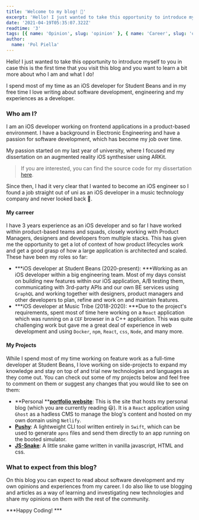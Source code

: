```yaml
---
title: 'Welcome to my blog! 👋'
excerpt: 'Hello! I just wanted to take this opportunity to introduce myself to you in case this is the first time that you visit this blog and you want to learn a bit more about who I am and what I do!'
date: '2021-04-19T05:35:07.322Z'
readtime: '3'
tags: [{ name: 'Opinion', slug: 'opinion' }, { name: 'Career', slug: 'opinion' }]
author:
  name: 'Pol Piella'
---
```


Hello! I just wanted to take this opportunity to introduce myself to you in case this is the first time that you visit this blog and you want to learn a bit more about who I am and what I do! 

I spend most of my time as an iOS developer for Student Beans and in my free time I love writing about software development, engineering and my experiences as a developer. 

### Who am I?

I am an iOS developer working on frontend applications in a product-based environment. I have a background in Electronic Engineering and have a passion for software development, which has become my job over time. 

My passion started on my last year of university, where I focused my dissertation on an augmented reality iOS synthesiser using ARKit.

> If you are interested, you can find the source code for my dissertation [here](https://github.com/pol-piella/ARSynthesis).

Since then, I had it very clear that I wanted to become an iOS engineer so I found a job straight out of uni as an iOS developer in a music technology company and never looked back 💪.

#### My carreer

I have 3 years experience as an iOS developer and so far I have worked within product-based teams and squads, closely working with Product Managers, designers and developers from multiple stacks. This has given me the opportunity to get a lot of context of how product lifecycles work and get a good grasp of how a large application is architected and scaled. These have been my roles so far:

- ***iOS developer at Student Beans (2020-present): ***Working as an iOS developer within a big engineering team. Most of my days consist on building new features within our iOS application, A/B testing them, communicating with 3rd-party APIs and our own BE services using `GraphQL` and working together with designers, product managers and other developers to plan, refine and work on and maintain features. 
- ***iOS developer at Music Tribe (2018-2020): ***Due to the project's requirements, spent most of time here working on a `React` application which was running on a `CEF` browser in a C++ application. This was quite challenging work but gave me a great deal of experience in web development and using `Docker`, `npm`, `React`, `css`, `Node`, and many more. 

#### My Projects

While I spend most of my time working on feature work as a full-time developer at Student Beans, I love working on side-projects to expand my knowledge and stay on top of and trial new technologies and languages as they come out. You can check out some of my projects below and feel free to comment on them or suggest any changes that you would like to see on them:

- **Personal **[**portfolio website**](https://github.com/pol-piella/portfolio-web): This is the site that hosts my personal blog (which you are currently reading 😃). It is a `React` application using `Ghost` as a hadless CMS to manage the blog's content and hosted on my own domain using `Netlify`.
- **[Pushy](https://github.com/pol-piella/pushy-cli)**: A lightweight CLI tool written entirely in `Swift`, which can be used to generate `apns` files and send them directly to an app running on the booted simulator. 
- [**JS-Snake**](https://github.com/pol-piella/js-snake): A little snake game written in vanilla javascript, HTML and css. 

### What to expect from this blog?

On this blog you can expect to read about software development and my own opinions and experiences from my career. I do also like to use blogging and articles as a way of learning and investigating new technologies and share my opinions on them with the rest of the community. 

***Happy Coding! ***

